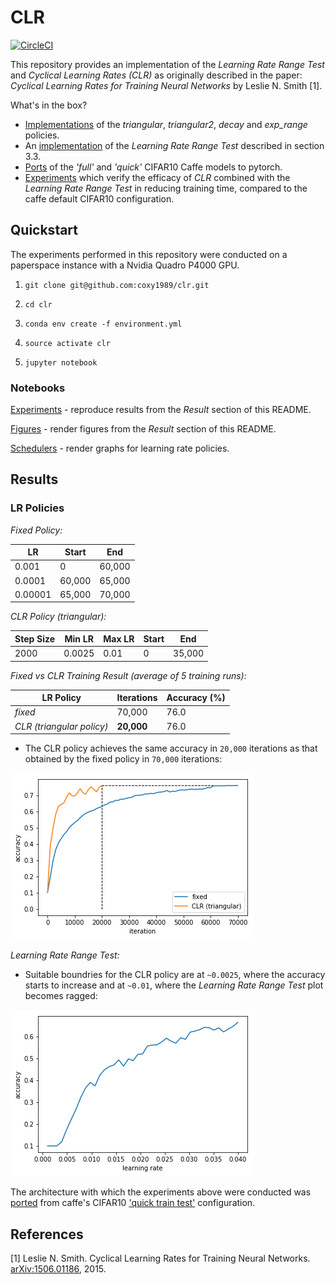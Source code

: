 # CLR

[![CircleCI](https://circleci.com/gh/coxy1989/clr.svg?style=svg)](https://circleci.com/gh/coxy1989/clr)

This repository provides an implementation of the *Learning Rate Range Test* and *Cyclical Learning Rates (CLR)* as originally described in the paper: *Cyclical Learning Rates for Training Neural Networks* by Leslie N. Smith [1].

What's in the box?

- [Implementations](https://github.com/coxy1989/clr/blob/master/modules/schedulers.py) of the *triangular*, *triangular2*, *decay* and *exp_range* policies.
- An [implementation](https://github.com/coxy1989/clr/blob/master/modules/schedulers.py#L58) of the *Learning Rate Range Test* described in section 3.3.
- [Ports](https://github.com/coxy1989/clr/blob/master/modules/model.py) of the *'full'* and *'quick'* CIFAR10 Caffe models to pytorch.
- [Experiments](https://nbviewer.jupyter.org/github/coxy1989/clr/blob/master/notebooks/headline_experiment.ipynb) which verify the efficacy of *CLR* combined with the *Learning Rate Range Test* in reducing training time, compared to the caffe default CIFAR10 configuration.

## Quickstart

The experiments performed in this repository were conducted on a paperspace instance with a Nvidia Quadro P4000 GPU.

1. `git clone git@github.com:coxy1989/clr.git`

2. `cd clr` 

3. `conda env create -f environment.yml`

3. `source activate clr`

4. `jupyter notebook`

### Notebooks

[Experiments](https://nbviewer.jupyter.org/github/coxy1989/clr/blob/master/notebooks/headline_experiment.ipynb) - reproduce results from the *Result* section of this README.

[Figures](https://nbviewer.jupyter.org/github/coxy1989/clr/blob/master/notebooks/headline_figures.ipynb) - render figures from the *Result* section of this README.

[Schedulers](https://nbviewer.jupyter.org/github/coxy1989/clr/blob/master/notebooks/schedulers.ipynb) - render graphs for learning rate policies.

## Results

### LR Policies

*Fixed Policy:*

|  LR 	| Start 		| End 	|
|---	|---			|---	|
|  0.001	| 0 		| 60,000|
|  0.0001	| 60,000 	| 65,000|
|  0.00001| 65,000 	| 70,000|

*CLR Policy (triangular):*

|  Step Size | Min LR	| Max LR 	| Start| End |
|---			|---		|---		|---	|---|
|  2000| 0.0025 | 0.01| 0 | 35,000|

*Fixed vs CLR Training Result (average of 5 training runs):*

|  LR Policy | Iterations | Accuracy (%)|
|---|---|---|
|  *fixed* | 70,000  | 76.0 |
|  *CLR (triangular policy)* | **20,000**  | 76.0 |

- The CLR policy achieves the same accuracy in `20,000` iterations as that obtained by the fixed policy in `70,000` iterations:

![figure_1](./images/run.png)

*Learning Rate Range Test:*

- Suitable boundries for the CLR policy are at `~0.0025`, where the accuracy starts to increase and at `~0.01`, where the *Learning Rate Range Test* plot becomes ragged:

![figure_1](./images/lrrt.png)


The architecture with which the experiments above were conducted was [ported](https://github.com/coxy1989/clr/blob/master/modules/model.py) from caffe's CIFAR10 ['quick train test'](https://github.com/BVLC/caffe/blob/master/examples/cifar10/cifar10_quick_train_test.prototxt) configuration.

## References

[1] Leslie N. Smith. Cyclical Learning Rates for Training Neural Networks. [arXiv:1506.01186](https://arxiv.org/pdf/1506.01186.pdf), 2015.
